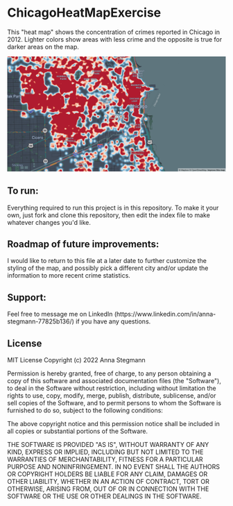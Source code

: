 # ChicagoHeatMapExercise
This "heat map" shows the concentration of crimes reported in Chicago in 2012. Lighter colors show areas with less crime and the opposite is true for darker areas on the map. 

<img src="HeatMap.png" alt="Photo of Chicago Heat Map project" title="Chicago Heat Map">

<h2>To run:</h2>
Everything required to run this project is in this repository. To make it your own, just fork and clone this repository, then edit the index file to make whatever changes you'd like. 

<h2>Roadmap of future improvements:</h2>
I would like to return to this file at a later date to further customize the styling of the map, and possibly pick a different city and/or update the information to more recent crime statistics. 
 
<h2>Support:</h2>
Feel free to message me on LinkedIn (https://www.linkedin.com/in/anna-stegmann-77825b136/) if you have any questions. 

<h2>License</h2>
MIT License
Copyright (c) 2022 Anna Stegmann

Permission is hereby granted, free of charge, to any person obtaining a copy of this software and associated documentation files (the "Software"), to deal in the Software without restriction, including without limitation the rights to use, copy, modify, merge, publish, distribute, sublicense, and/or sell copies of the Software, and to permit persons to whom the Software is furnished to do so, subject to the following conditions:

The above copyright notice and this permission notice shall be included in all copies or substantial portions of the Software.

THE SOFTWARE IS PROVIDED "AS IS", WITHOUT WARRANTY OF ANY KIND, EXPRESS OR IMPLIED, INCLUDING BUT NOT LIMITED TO THE WARRANTIES OF MERCHANTABILITY, FITNESS FOR A PARTICULAR PURPOSE AND NONINFRINGEMENT. IN NO EVENT SHALL THE AUTHORS OR COPYRIGHT HOLDERS BE LIABLE FOR ANY CLAIM, DAMAGES OR OTHER LIABILITY, WHETHER IN AN ACTION OF CONTRACT, TORT OR OTHERWISE, ARISING FROM, OUT OF OR IN CONNECTION WITH THE SOFTWARE OR THE USE OR OTHER DEALINGS IN THE SOFTWARE.
